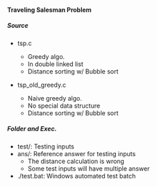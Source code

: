 #### Traveling Salesman Problem


##### Source
* tsp.c
    - Greedy algo.
    - In double linked list
    - Distance sorting w/ Bubble sort

* tsp_old_greedy.c
    - Naive greedy algo.
    - No special data structure
    - Distance sorting w/ Bubble sort

##### Folder and Exec.
* test/: Testing inputs
* ans/: Reference answer for testing inputs
    - The distance calculation is wrong
    - Some test inputs will have multiple answer
* ./test.bat: Windows automated test batch

